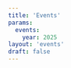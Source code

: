 ```yaml
---
title: 'Events'
params:
  events:
    year: 2025
layout: 'events'
draft: false
---
```

<!--
  SPDX-FileCopyrightText: 2025 OASIS CSAF TC
  SPDX-License-Identifier: LicenseRef-OASIS-CSAF-TC-License
-->
